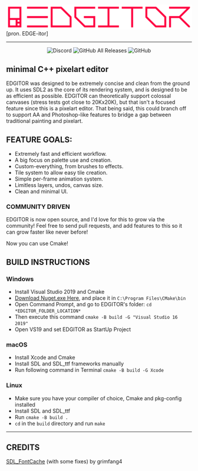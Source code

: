 <img src="https://github.com/ENDESGA/EDGITOR/blob/master/git/title.png" />
[pron. EDGE-itor]

- - - - - - -

<p align="center">
  <img alt="Discord" src="https://img.shields.io/discord/732380484956586035?color=FF0040&label=chat&logo=discord&logoColor=FFFFFF">
  <img alt="GitHub All Releases" src="https://img.shields.io/github/downloads/ENDESGA/EDGITOR/total?color=FF0040">
  <img alt="GitHub" src="https://img.shields.io/github/license/ENDESGA/EDGITOR?color=FF0040">
</p>

## minimal C++ pixelart editor
EDGITOR was designed to be extremely concise and clean from the ground up. It uses SDL2 as the core of its rendering system, and is designed to be as efficient as possible. EDGITOR can theoretically support colossal canvases (stress tests got close to 20Kx20K), but that isn't a focused feature since this is a pixelart editor. That being said, this could branch off to support AA and Photoshop-like features to bridge a gap between traditional painting and pixelart.

## FEATURE GOALS:
- Extremely fast and efficient workflow.
- A big focus on palette use and creation.
- Custom-everything, from brushes to effects.
- Tile system to allow easy tile creation.
- Simple per-frame animation system.
- Limitless layers, undos, canvas size.
- Clean and minimal UI.

### COMMUNITY DRIVEN
EDGITOR is now open source, and I'd love for this to grow via the community! Feel free to send pull requests, and add features to this so it can grow faster like never before!

Now you can use Cmake!

## BUILD INSTRUCTIONS
### Windows
- Install Visual Studio 2019 and Cmake
- [Download Nuget.exe Here](https://dist.nuget.org/win-x86-commandline/latest/nuget.exe), and place it in `C:\Program Files\CMake\bin`
- Open Command Prompt, and go to EDGITOR's folder: `cd *EDGITOR_FOLDER_LOCATION*`
- Then execute this command `cmake -B build -G "Visual Studio 16 2019"`
- Open VS19 and set EDGITOR as StartUp Project

### macOS
- Install Xcode and Cmake
- Install SDL and SDL_ttf frameworks manually
- Run following command in Terminal `cmake -B build -G Xcode`

### Linux
- Make sure you have your compiler of choice, Cmake and pkg-config installed
- Install SDL and SDL_ttf
- Run `cmake -B build .`
- `cd` in the `build` directory and run `make`

- - - - - - -

## CREDITS
[SDL_FontCache](https://github.com/grimfang4/SDL_FontCache) (with some fixes) by grimfang4 
